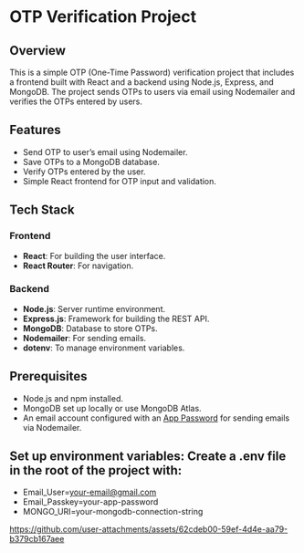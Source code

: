 # OTP Verification Project

## Overview
This is a simple OTP (One-Time Password) verification project that includes a frontend built with React and a backend using Node.js, Express, and MongoDB. The project sends OTPs to users via email using Nodemailer and verifies the OTPs entered by users.

## Features
- Send OTP to user’s email using Nodemailer.
- Save OTPs to a MongoDB database.
- Verify OTPs entered by the user.
- Simple React frontend for OTP input and validation.

## Tech Stack
### Frontend
- **React**: For building the user interface.
- **React Router**: For navigation.

### Backend
- **Node.js**: Server runtime environment.
- **Express.js**: Framework for building the REST API.
- **MongoDB**: Database to store OTPs.
- **Nodemailer**: For sending emails.
- **dotenv**: To manage environment variables.

## Prerequisites
- Node.js and npm installed.
- MongoDB set up locally or use MongoDB Atlas.
- An email account configured with an [App Password](https://myaccount.google.com/security-checkup) for sending emails via Nodemailer.

## Set up environment variables: Create a .env file in the root of the project with:
- Email_User=your-email@gmail.com
- Email_Passkey=your-app-password
- MONGO_URI=your-mongodb-connection-string



https://github.com/user-attachments/assets/62cdeb00-59ef-4d4e-aa79-b379cb167aee

